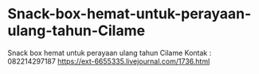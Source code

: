 # Snack-box-hemat-untuk-perayaan-ulang-tahun-Cilame
Snack box hemat untuk perayaan ulang tahun Cilame Kontak : 082214297187  https://ext-6655335.livejournal.com/1736.html
